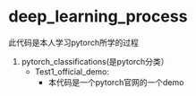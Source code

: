 # deep_learning_process

此代码是本人学习pytorch所学的过程

1. pytorch_classifications(是pytorch分类）
   - Test1_official_demo:  
     - 本代码是一个pytorch官网的一个demo
